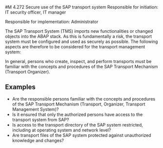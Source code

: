 #M 4.272 Secure use of the SAP transport system
Responsible for initiation: IT security officer, IT manager

Responsible for implementation: Administrator

The SAP Transport System (TMS) imports new functionalities or changed objects into the ABAP stack. As this is fundamentally a risk, the transport system must be configured and used as securely as possible. The following aspects are therefore to be considered for the transport management system:

In general, persons who create, inspect, and perform transports must be familiar with the concepts and procedures of the SAP Transport Mechanism (Transport Organizer).



## Examples 
* Are the responsible persons familiar with the concepts and procedures of the SAP Transport Mechanism (Transport, Organizer, Transport Management System)?
* Is it ensured that only the authorized persons have access to the transport system from SAP?
* Is access to the transport directory of the SAP system restricted, including at operating system and network level?
* Are transport files of the SAP system protected against unauthorized knowledge and changes?




